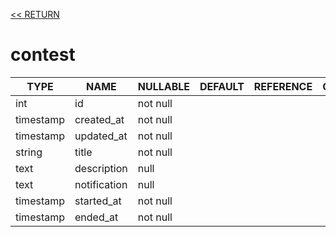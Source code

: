 [<< RETURN](.)

# contest

TYPE | NAME | NULLABLE | DEFAULT | REFERENCE | COMMENT
---|---|---|---|---|---
int | id | not null | | |
timestamp | created_at | not null | | |
timestamp | updated_at | not null | | |
string | title | not null | | |
text | description | null | | |
text | notification | null | | |
timestamp | started_at | not null | | |
timestamp | ended_at | not null | | |
